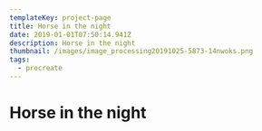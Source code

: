 ```yaml
---
templateKey: project-page
title: Horse in the night
date: 2019-01-01T07:50:14.941Z
description: Horse in the night
thumbnail: /images/image_processing20191025-5873-14nwoks.png
tags:
  - procreate
---
```

# Horse in the night